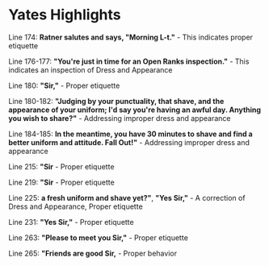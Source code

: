 Yates Highlights
================

Line 174: **Ratner salutes and says, "Morning L-t."**
	- This indicates proper etiquette

Line 176-177: **"You're just in time for an Open Ranks inspection."**
	- This indicates an inspection of Dress and Appearance

Line 180: **"Sir,"**
	- Proper etiquette

Line 180-182: **"Judging by your punctuality, that shave, and the appearance of your uniform; I'd say you're having an awful day. Anything you wish to share?"**
	- Addressing improper dress and appearance

Line 184-185: **In the meantime, you have 30 minutes to shave and find a better uniform and attitude. Fall Out!"**
	- Addressing improper dress and appearance

Line 215: **"Sir**
	- Proper etiquette

Line 219: **"Sir**
	- Proper etiquette

Line 225: **a fresh uniform and shave yet?"**, **"Yes Sir,"**
	- A correction of Dress and Appearance, Proper etiquette

Line 231: **"Yes Sir,"**
	- Proper etiquette

Line 263: **"Please to meet you Sir,"**
	- Proper etiquette

Line 265: **"Friends are good Sir,**
	- Proper behavior
